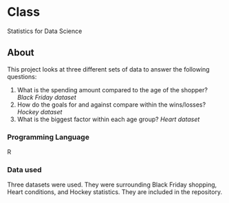 # Class
Statistics for Data Science

## About
This project looks at three different sets of data to answer the following questions:
 1. What is the spending amount compared to the age of the shopper? *Black Friday dataset*
 2. How do the goals for and against compare within the wins/losses? *Hockey dataset*
 3. What is the biggest factor within each age group? *Heart dataset*

### Programming Language
R

### Data used
Three datasets were used. They were surrounding Black Friday shopping, Heart conditions, and Hockey statistics. They are included in the repository. 
